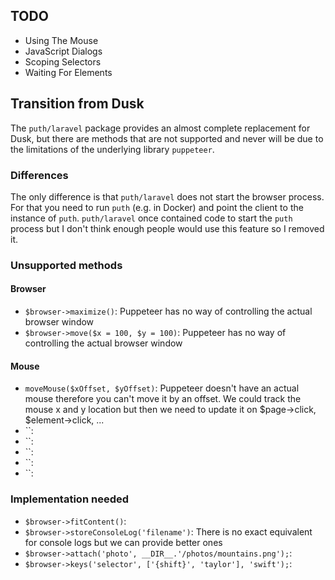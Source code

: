 ## TODO

- Using The Mouse
- JavaScript Dialogs
- Scoping Selectors
- Waiting For Elements

## Transition from Dusk

The `puth/laravel` package provides an almost complete replacement for Dusk, but there are methods that are not
supported and never will be due to the limitations of the underlying library `puppeteer`.

### Differences

The only difference is that `puth/laravel` does not start the browser process. For that you need to run `puth` (e.g. in 
Docker) and point the client to the instance of `puth`. `puth/laravel` once contained code to start the `puth` process 
but I don't think enough people would use this feature so I removed it.

### Unsupported methods

#### Browser

- `$browser->maximize()`: Puppeteer has no way of controlling the actual browser window
- `$browser->move($x = 100, $y = 100)`: Puppeteer has no way of controlling the actual browser window

#### Mouse
- `moveMouse($xOffset, $yOffset)`: Puppeteer doesn't have an actual mouse therefore you can't move it by an offset. We could track the mouse x and y location but then we need to update it on $page->click, $element->click, ...
- ``: 
- ``: 
- ``: 
- ``: 
- ``: 

### Implementation needed

- `$browser->fitContent()`:
- `$browser->storeConsoleLog('filename')`: There is no exact equivalent for console logs but we can provide better ones
- `$browser->attach('photo', __DIR__.'/photos/mountains.png');`:
- `$browser->keys('selector', ['{shift}', 'taylor'], 'swift');`:
